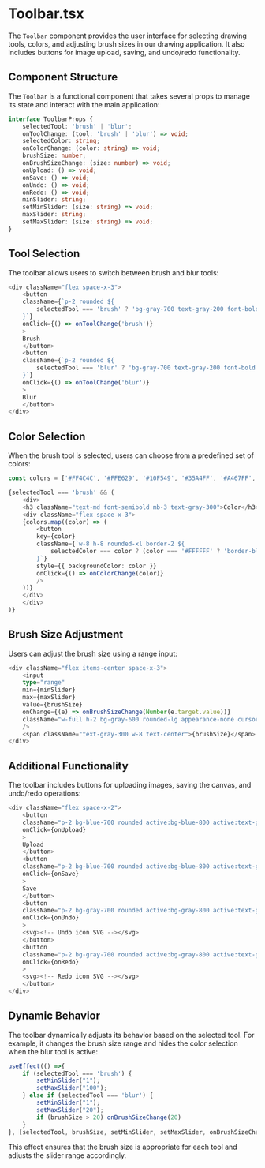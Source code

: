# Toolbar.tsx

The `Toolbar` component provides the user interface for selecting drawing tools, colors, and adjusting brush sizes in our drawing application. It also includes buttons for image upload, saving, and undo/redo functionality.

## Component Structure

The `Toolbar` is a functional component that takes several props to manage its state and interact with the main application:

```typescript
interface ToolbarProps {
    selectedTool: 'brush' | 'blur';
    onToolChange: (tool: 'brush' | 'blur') => void;
    selectedColor: string;
    onColorChange: (color: string) => void;
    brushSize: number;
    onBrushSizeChange: (size: number) => void;
    onUpload: () => void;
    onSave: () => void;
    onUndo: () => void;
    onRedo: () => void;
    minSlider: string;
    setMinSlider: (size: string) => void;
    maxSlider: string;
    setMaxSlider: (size: string) => void;
}
```

## Tool Selection

The toolbar allows users to switch between brush and blur tools:

```typescript
<div className="flex space-x-3">
    <button
    className={`p-2 rounded ${
        selectedTool === 'brush' ? 'bg-gray-700 text-gray-200 font-bold' : 'bg-gray-800'
    }`}
    onClick={() => onToolChange('brush')}
    >
    Brush
    </button>
    <button
    className={`p-2 rounded ${
        selectedTool === 'blur' ? 'bg-gray-700 text-gray-200 font-bold' : 'bg-gray-800'
    }`}
    onClick={() => onToolChange('blur')}
    >
    Blur
    </button>
</div>
```

## Color Selection

When the brush tool is selected, users can choose from a predefined set of colors:

```typescript
const colors = ['#FF4C4C', '#FFE629', '#10F549', '#35A4FF', '#A467FF', '#000000', '#FFFFFF'];

{selectedTool === 'brush' && (
    <div>
    <h3 className="text-md font-semibold mb-3 text-gray-300">Color</h3>
    <div className="flex space-x-3">
    {colors.map((color) => (
        <button
        key={color}
        className={`w-8 h-8 rounded-xl border-2 ${
            selectedColor === color ? (color === '#FFFFFF' ? 'border-black': 'border-white') : 'border-transparent'
        }`}
        style={{ backgroundColor: color }}
        onClick={() => onColorChange(color)}
        />
    ))}
    </div> 
    </div>
)}
```

## Brush Size Adjustment

Users can adjust the brush size using a range input:

```typescript
<div className="flex items-center space-x-3">
    <input
    type="range"
    min={minSlider}
    max={maxSlider}
    value={brushSize}
    onChange={(e) => onBrushSizeChange(Number(e.target.value))}
    className="w-full h-2 bg-gray-600 rounded-lg appearance-none cursor-pointer"
    />
    <span className="text-gray-300 w-8 text-center">{brushSize}</span>
</div>
```

## Additional Functionality

The toolbar includes buttons for uploading images, saving the canvas, and undo/redo operations:

```typescript
<div className="flex space-x-2">
    <button
    className="p-2 bg-blue-700 rounded active:bg-blue-800 active:text-gray-200 font-bold transition-colors text-gray-300 text-sm flex-1/2"
    onClick={onUpload}
    >
    Upload
    </button>
    <button
    className="p-2 bg-blue-700 rounded active:bg-blue-800 active:text-gray-200 font-bold transition-colors text-gray-300 text-sm flex-1/2"
    onClick={onSave}
    >
    Save
    </button>
    <button
    className="p-2 bg-gray-700 rounded active:bg-gray-800 active:text-gray-200 font-bold transition-colors text-gray-300 text-sm flex-1/2"
    onClick={onUndo}
    >
    <svg><!-- Undo icon SVG --></svg>
    </button>
    <button
    className="p-2 bg-gray-700 rounded active:bg-gray-800 active:text-gray-200 font-bold transition-colors text-gray-300 text-sm flex-1/2"
    onClick={onRedo}
    >
    <svg><!-- Redo icon SVG --></svg>
    </button>
</div>
```

## Dynamic Behavior

The toolbar dynamically adjusts its behavior based on the selected tool. For example, it changes the brush size range and hides the color selection when the blur tool is active:

```typescript
useEffect(() =>{
    if (selectedTool === 'brush') {
        setMinSlider("1");
        setMaxSlider("100");
    } else if (selectedTool === 'blur') {
        setMinSlider("1");
        setMaxSlider("20");
        if (brushSize > 20) onBrushSizeChange(20)
    }
}, [selectedTool, brushSize, setMinSlider, setMaxSlider, onBrushSizeChange]);
```

This effect ensures that the brush size is appropriate for each tool and adjusts the slider range accordingly.
